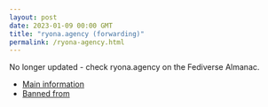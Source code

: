 ```yaml
---
layout: post
date: 2023-01-09 00:00 GMT
title: "ryona.agency (forwarding)"
permalink: /ryona-agency.html
---
```


No longer updated - check ryona.agency on the Fediverse Almanac.

* [Main information](https://www.fediversealmanac.com/api/v1/instances/ryona.agency)
* [Banned from](https://www.fediversealmanac.com/api/v1/instances/ryona.agency/banned_from)

